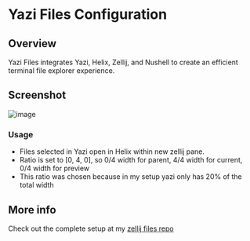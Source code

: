 # Yazi Files Configuration

## Overview

Yazi Files integrates Yazi, Helix, Zellij, and Nushell to create an efficient terminal file explorer experience.

## Screenshot

![image](https://github.com/luccahuguet/yazi-files/assets/27565287/7ac59f94-4652-414b-b855-38f720094aa2)

### Usage
- Files selected in Yazi open in Helix within new zellij pane.
- Ratio is set to [0, 4, 0], so 0/4 width for parent, 4/4 width for current, 0/4 width for preview
- This ratio was chosen because in my setup yazi only has 20% of the total width

## More info

Check out the complete setup at my [zellij files repo](https://github.com/luccahuguet/zellij-files)
